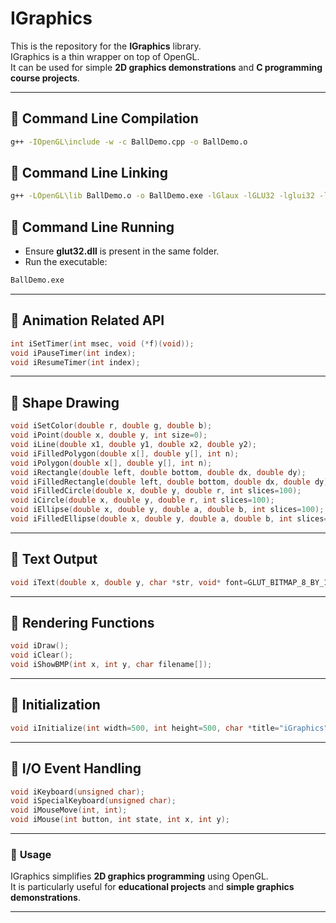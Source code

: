 # IGraphics

This is the repository for the **IGraphics** library.  
IGraphics is a thin wrapper on top of OpenGL.  
It can be used for simple **2D graphics demonstrations** and **C programming course projects**.

---

## 🔹 Command Line Compilation

```sh
g++ -IOpenGL\include -w -c BallDemo.cpp -o BallDemo.o
```

## 🔹 Command Line Linking

```sh
g++ -LOpenGL\lib BallDemo.o -o BallDemo.exe -lGlaux -lGLU32 -lglui32 -lglut32 -lOPENGL32 -lgdi32
```

## 🔹 Command Line Running

- Ensure **glut32.dll** is present in the same folder.  
- Run the executable:

```sh
BallDemo.exe
```

---

## 🔹 Animation Related API

```cpp
int iSetTimer(int msec, void (*f)(void));
void iPauseTimer(int index);
void iResumeTimer(int index);
```

---

## 🔹 Shape Drawing

```cpp
void iSetColor(double r, double g, double b);
void iPoint(double x, double y, int size=0);
void iLine(double x1, double y1, double x2, double y2);
void iFilledPolygon(double x[], double y[], int n);
void iPolygon(double x[], double y[], int n);
void iRectangle(double left, double bottom, double dx, double dy);
void iFilledRectangle(double left, double bottom, double dx, double dy);
void iFilledCircle(double x, double y, double r, int slices=100);
void iCircle(double x, double y, double r, int slices=100);
void iEllipse(double x, double y, double a, double b, int slices=100);
void iFilledEllipse(double x, double y, double a, double b, int slices=100);
```

---

## 🔹 Text Output

```cpp
void iText(double x, double y, char *str, void* font=GLUT_BITMAP_8_BY_13);
```

---

## 🔹 Rendering Functions

```cpp
void iDraw();
void iClear();
void iShowBMP(int x, int y, char filename[]);
```

---

## 🔹 Initialization

```cpp
void iInitialize(int width=500, int height=500, char *title="iGraphics");
```

---

## 🔹 I/O Event Handling

```cpp
void iKeyboard(unsigned char);
void iSpecialKeyboard(unsigned char);
void iMouseMove(int, int);
void iMouse(int button, int state, int x, int y);
```

---

### 🎯 **Usage**  
IGraphics simplifies **2D graphics programming** using OpenGL.  
It is particularly useful for **educational projects** and **simple graphics demonstrations**.

---
